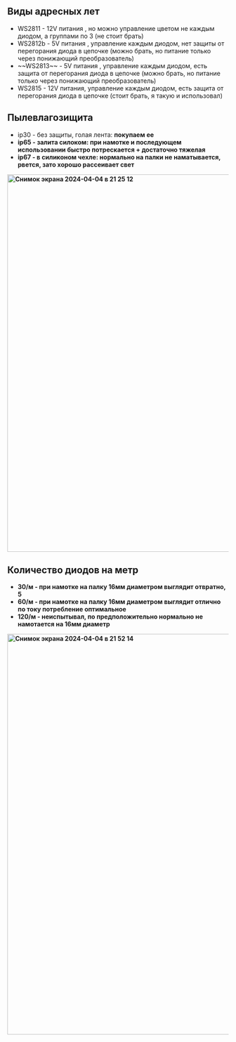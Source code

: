<h2>Виды адресных лет</h2>

<ul>
<li>WS2811 - 12V питания , но можно управление цветом не каждым диодом, а группами по 3 (не стоит брать)</li>
<li>WS2812b - 5V питания , управление каждым&nbsp;диодом,&nbsp;нет защиты от перегорания диода в цепочке&nbsp;(можно брать, но питание только через понижающий преобразователь)</li>
<li> ~~WS2813~~ - 5V питания , управление каждым&nbsp;диодом,&nbsp;есть защита от перегорания диода в цепочке (можно брать, но питание только через понижающий преобразователь)</li>
<li>WS2815 - 12V питания, управление каждым диодом, есть защита от перегорания диода в цепочке (стоит брать, я такую и использовал)</li>
</ul>

<h2>Пылевлагозищита</h2>

<ul>
<li>ip30 - без защиты, голая лента: <b> покупаем ее <b></li>
<li>ip65 - залита силоком: при намотке и последующем использовании быстро потрескается + достаточно тяжелая</li>
<li>ip67 - в силиконом чехле: нормально на палки не наматывается, рвется, зато хорошо рассеивает свет</li>
</ul>

<img width="860" alt="Снимок экрана 2024-04-04 в 21 25 12" src="https://github.com/maxpnz58/LightSabel/assets/51989861/bb4f8a24-3b2a-4518-aa54-bd924b842086">

<h2>Количество диодов на метр</h2>

<ul>
<li>30/м - при намотке на палку 16мм диаметром выглядит отвратно, 5  <b></li>
<li>60/м - при намотке на палку 16мм диаметром выглядит отлично по току потребление оптимальное </li>
<li>120/м - неиспытывал, по предположительно нормально не намотается на 16мм диаметр </li>
</ul>

<img width="913" alt="Снимок экрана 2024-04-04 в 21 52 14" src="https://github.com/maxpnz58/LightSabel/assets/51989861/57ce65a3-52af-444e-8bd9-2eb05aefbc80">
